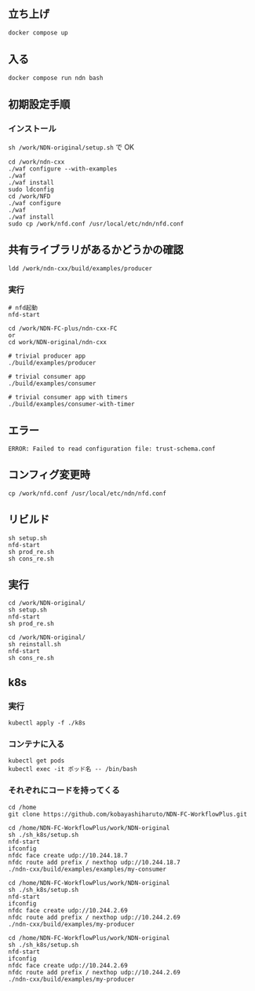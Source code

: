 ## 立ち上げ

```bash
docker compose up
```

## 入る

```bash
docker compose run ndn bash
```

## 初期設定手順

### インストール

`sh /work/NDN-original/setup.sh` で OK

```
cd /work/ndn-cxx
./waf configure --with-examples
./waf
./waf install
sudo ldconfig
cd /work/NFD
./waf configure
./waf
./waf install
sudo cp /work/nfd.conf /usr/local/etc/ndn/nfd.conf
```

## 共有ライブラリがあるかどうかの確認

```
ldd /work/ndn-cxx/build/examples/producer
```

### 実行

```
# nfd起動
nfd-start

cd /work/NDN-FC-plus/ndn-cxx-FC
or
cd work/NDN-original/ndn-cxx

# trivial producer app
./build/examples/producer

# trivial consumer app
./build/examples/consumer

# trivial consumer app with timers
./build/examples/consumer-with-timer
```

## エラー

```
ERROR: Failed to read configuration file: trust-schema.conf
```

## コンフィグ変更時

```
cp /work/nfd.conf /usr/local/etc/ndn/nfd.conf
```

## リビルド

```
sh setup.sh
nfd-start
sh prod_re.sh 
sh cons_re.sh
```

## 実行

```provider
cd /work/NDN-original/
sh setup.sh
nfd-start
sh prod_re.sh
```

```consumer
cd /work/NDN-original/
sh reinstall.sh
nfd-start
sh cons_re.sh
```

## k8s

### 実行
```
kubectl apply -f ./k8s
```

### コンテナに入る
```
kubectl get pods
kubectl exec -it ポッド名 -- /bin/bash
```

### それぞれにコードを持ってくる

```
cd /home
git clone https://github.com/kobayashiharuto/NDN-FC-WorkflowPlus.git
```

```consumer
cd /home/NDN-FC-WorkflowPlus/work/NDN-original
sh ./sh_k8s/setup.sh
nfd-start
ifconfig
nfdc face create udp://10.244.18.7
nfdc route add prefix / nexthop udp://10.244.18.7
./ndn-cxx/build/examples/examples/my-consumer
```

```producer
cd /home/NDN-FC-WorkflowPlus/work/NDN-original
sh ./sh_k8s/setup.sh
nfd-start
ifconfig
nfdc face create udp://10.244.2.69
nfdc route add prefix / nexthop udp://10.244.2.69
./ndn-cxx/build/examples/my-producer
```

```function
cd /home/NDN-FC-WorkflowPlus/work/NDN-original
sh ./sh_k8s/setup.sh
nfd-start
ifconfig
nfdc face create udp://10.244.2.69
nfdc route add prefix / nexthop udp://10.244.2.69
./ndn-cxx/build/examples/my-producer
```